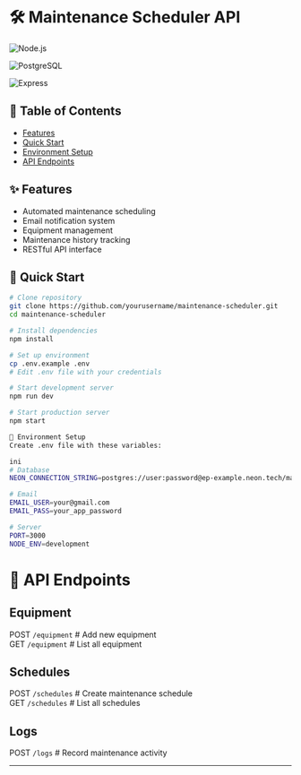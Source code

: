 # 🛠 Maintenance Scheduler API

![Node.js](https://img.shields.io/badge/Node.js-18%2B-green)

![PostgreSQL](https://img.shields.io/badge/PostgreSQL-15%2B-blue)

![Express](https://img.shields.io/badge/Express-4.x-lightgrey)

## 📌 Table of Contents
- [Features](#-features)
- [Quick Start](#-quick-start)
- [Environment Setup](#-environment-setup)
- [API Endpoints](#-api-endpoints)


## ✨ Features
- Automated maintenance scheduling
- Email notification system
- Equipment management
- Maintenance history tracking
- RESTful API interface

## 🚀 Quick Start

```bash
# Clone repository
git clone https://github.com/yourusername/maintenance-scheduler.git
cd maintenance-scheduler

# Install dependencies
npm install

# Set up environment
cp .env.example .env
# Edit .env file with your credentials

# Start development server
npm run dev

# Start production server
npm start

🔧 Environment Setup
Create .env file with these variables:

ini
# Database
NEON_CONNECTION_STRING=postgres://user:password@ep-example.neon.tech/maintenance

# Email
EMAIL_USER=your@gmail.com
EMAIL_PASS=your_app_password

# Server
PORT=3000
NODE_ENV=development
```

# 📡 API Endpoints
 ## Equipment
POST  `/equipment`  # Add new equipment  
GET   `/equipment`  # List all equipment  

## Schedules
POST  `/schedules`  # Create maintenance schedule  
GET   `/schedules`  # List all schedules  

## Logs
POST  `/logs`       # Record maintenance activity


---

